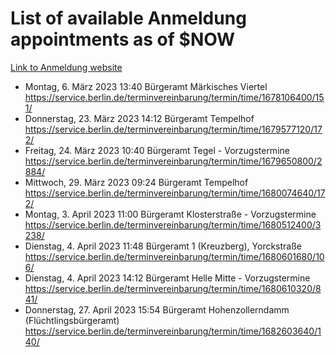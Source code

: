 # List of available Anmeldung appointments as of $NOW
[Link to Anmeldung website](https://service.berlin.de/terminvereinbarung/termin/tag.php?termin=1&anliegen[]=120686&dienstleisterlist=122210,122217,327316,122219,327312,122227,327314,122231,327346,122243,327348,122254,122252,329742,122260,329745,122262,329748,122271,327278,122273,327274,122277,327276,330436,122280,327294,122282,327290,122284,327292,122291,327270,122285,327266,122286,327264,122296,327268,150230,329760,122297,327286,122294,327284,122312,329763,122314,329775,122304,327330,122311,327334,122309,327332,317869,122281,327352,122279,329772,122283,122276,327324,122274,327326,122267,329766,122246,327318,122251,327320,122257,327322,122208,327298,122226,327300&herkunft=http%3A%2F%2Fservice.berlin.de%2Fdienstleistung%2F120686%2F)
- Montag, 6. März 2023 13:40 Bürgeramt Märkisches Viertel https://service.berlin.de/terminvereinbarung/termin/time/1678106400/151/
- Donnerstag, 23. März 2023 14:12 Bürgeramt Tempelhof https://service.berlin.de/terminvereinbarung/termin/time/1679577120/172/
- Freitag, 24. März 2023 10:40 Bürgeramt Tegel - Vorzugstermine https://service.berlin.de/terminvereinbarung/termin/time/1679650800/2884/
- Mittwoch, 29. März 2023 09:24 Bürgeramt Tempelhof https://service.berlin.de/terminvereinbarung/termin/time/1680074640/172/
- Montag, 3. April 2023 11:00 Bürgeramt Klosterstraße - Vorzugstermine https://service.berlin.de/terminvereinbarung/termin/time/1680512400/3238/
- Dienstag, 4. April 2023 11:48 Bürgeramt 1 (Kreuzberg), Yorckstraße https://service.berlin.de/terminvereinbarung/termin/time/1680601680/106/
- Dienstag, 4. April 2023 14:12 Bürgeramt Helle Mitte - Vorzugstermine https://service.berlin.de/terminvereinbarung/termin/time/1680610320/841/
- Donnerstag, 27. April 2023 15:54 Bürgeramt Hohenzollerndamm (Flüchtlingsbürgeramt) https://service.berlin.de/terminvereinbarung/termin/time/1682603640/140/
